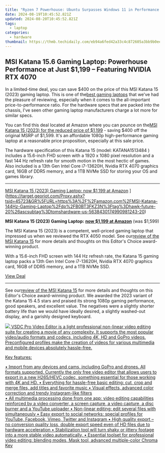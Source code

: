 ```yaml
---
title: "Ryzen 7 Powerhouse: Ubuntu Surpasses Windows 11 in Performance on Framework's Newest Creation"
date: 2024-08-19T10:45:52.821Z
updated: 2024-08-20T10:45:52.821Z
tags:
  - laptop
categories:
  - hardware
thumbnail: https://thmb.techidaily.com/eb94a6fed42a33c4c872605a3bb9b0ee6f8339a94887f50639d498bad918e7a5.jpg
---
```


## MSI Katana 15.6 Gaming Laptop: Powerhouse Performance at Just $1,199 – Featuring NVIDIA RTX 4070

In a limited-time deal, you can save $400 on the price of this MSI Katana 15 (2023) gaming laptop. This is one of the[best gaming laptops](https://tools.techidaily.com) that we've had the pleasure of reviewing, especially when it comes to the all-important price-to-performance ratio. For the hardware specs that are packed into the chassis, I've seen other gaming laptop manufacturers charge a lot more for similar specs.

 You can find this deal located at Amazon where you can pounce on the[MSI Katana 15 (2023) for the reduced price of $1,199](https://target.georiot.com/Proxy.ashx?tsid=45723&GR%5FURL=https%3A%2F%2Famazon.com%2FMSI-Katana-144Hz-Gaming-Laptop%2Fdp%2FB0BT3FKZ3N%3Ftag%3Dhawk-future-20%26ascsubtag%3Dtomshardware-us-1241287443248150163-20) \- saving $400 off the original MSRP of $1,599\. It's an affordable 1080p high-performance gaming laptop at a reasonable price proposition, especially at this sale price.

 The hardware specification of this Katana 15 (model: KATANA1513484 ) includes a 15.6-inch FHD screen with a 1920 x 1080 pixel resolution and a fast 144 Hz refresh rate for smooth motion in the most hectic of games. Also included is a 13th Gen Intel Core i7-13620H, Nvidia RTX 4070 graphics card, 16GB of DDR5 memory, and a 1TB NVMe SSD for storing your OS and games library.

---

[MSI Katana 15 (2023) Gaming Laptop: now $1,199 at Amazon](https://cdn.mos.cms.futurecdn.net/VSCdxX7EnGJR5mfCWXU6E7-200-100.png "MSI Katana 15 (2023) Gaming Laptop: now $1,199 at Amazon") ](https://target.georiot.com/Proxy.ashx?tsid=45723&GR%5FURL=https%3A%2F%2Famazon.com%2FMSI-Katana-144Hz-Gaming-Laptop%2Fdp%2FB0BT3FKZ3N%3Ftag%3Dhawk-future-20%26ascsubtag%3Dtomshardware-us-5638430174990981243-20)

**MSI Katana 15 (2023) Gaming Laptop:** [**now $1,199 at Amazon**](https://target.georiot.com/Proxy.ashx?tsid=45723&GR%5FURL=https%3A%2F%2Famazon.com%2FMSI-Katana-144Hz-Gaming-Laptop%2Fdp%2FB0BT3FKZ3N%3Ftag%3Dhawk-future-20%26ascsubtag%3Dtomshardware-us-1392010296189666406-20) (was $1,599)  
  
 The MSI Katana 15 (2023) is a competent, well-priced gaming laptop that impressed us when we reviewed the RTX 4050 model. See our[review of the MSI Katana 15](https://tools.techidaily.com) for more details and thoughts on this Editor's Choice award-winning product.

 With a 15.6-inch FHD screen with 144 Hz refresh rate, the Katana 15 gaming laptop packs a 13th Gen Intel Core i7-13620H, Nvidia RTX 4070 graphics card, 16GB of DDR5 memory, and a 1TB NVMe SSD.  
  
[View Deal](https://target.georiot.com/Proxy.ashx?tsid=45723&GR%5FURL=https%3A%2F%2Famazon.com%2FMSI-Katana-144Hz-Gaming-Laptop%2Fdp%2FB0BT3FKZ3N%3Ftag%3Dhawk-future-20%26ascsubtag%3Dtomshardware-us-5638430174990981243-20)

---

 See our[review of the MSI Katana 15](https://tools.techidaily.com) for more details and thoughts on this Editor's Choice award-winning product. We awarded the 2023 variant of the Katana 15 4.5 stars and praised its strong 1080p gaming performance, good speakers, and excellent value. The negatives were a slightly shorter battery life than we would have ideally desired, a slightly washed-out display, and a garishly designed keyboard.

<ins class="adsbygoogle"
     style="display:block"
     data-ad-format="autorelaxed"
     data-ad-client="ca-pub-7571918770474297"
     data-ad-slot="1223367746"></ins>



<ins class="adsbygoogle"
     style="display:block"
     data-ad-client="ca-pub-7571918770474297"
     data-ad-slot="8358498916"
     data-ad-format="auto"
     data-full-width-responsive="true"></ins>



<!-- affiliate ads begin -->
<a href="https://secure.2checkout.com/order/checkout.php?PRODS=4693127&QTY=1&AFFILIATE=108875&CART=1"><img src="https://www.videosoftdev.com/images/video_editor/screenshots/1.jpg" border="0">
VSDC Pro Video Editor is a light professional non-linear video editing suite for creating a movie of any complexity. It supports the most popular video/audio formats and codecs, including 4K, HD and GoPro videos. Preconfigured profiles make the creation of videos for various multimedia and mobile devices absolutely hassle-free.

Key features:

•	Import from any devices and cams, including GoPro and drones. All formats supported. Сurrently the only free video editor that allows users to export in a new H265/HEVC codec, something essential for those working with 4K and HD.
•	Everything for hassle-free basic editing: cut, crop and merge files, add titles and favorite music
•	Visual effects, advanced color correction and trendy Instagram-like filters   
•	All multimedia processing done from one app: video editing capabilities reinforced by  a video converter, a screen capture, a video capture, a disc burner and a YouTube uploader
•	Non-linear editing: edit several files with simultaneously 
•	Easy export to social networks: special profiles for YouTube, Facebook, Vimeo, Twitter and Instagram
•	High quality export – no conversion quality loss, double export speed even of HD files due to hardware acceleration
•	Stabilization tool will turn shaky or jittery footage into a more stable video automatically. 
•	Essential toolset for professional video editing: blending modes, Mask tool, advanced multiple-color Chroma Key  
</a>
<!-- affiliate ads end -->